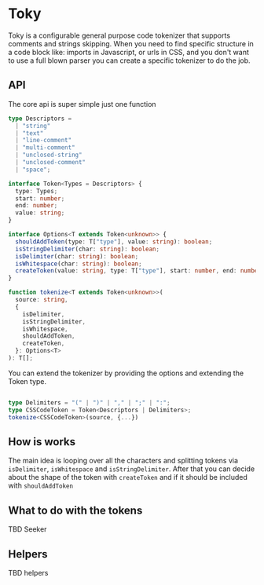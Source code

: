 # Toky

Toky is a configurable general purpose code tokenizer that supports comments and strings skipping. When you need to find specific structure in a code block like: imports in Javascript, or urls in CSS, and you don't want to use a full blown parser you can create a specific tokenizer to do the job.

## API

The core api is super simple just one function

```ts
type Descriptors =
  | "string"
  | "text"
  | "line-comment"
  | "multi-comment"
  | "unclosed-string"
  | "unclosed-comment"
  | "space";

interface Token<Types = Descriptors> {
  type: Types;
  start: number;
  end: number;
  value: string;
}

interface Options<T extends Token<unknown>> {
  shouldAddToken(type: T["type"], value: string): boolean;
  isStringDelimiter(char: string): boolean;
  isDelimiter(char: string): boolean;
  isWhitespace(char: string): boolean;
  createToken(value: string, type: T["type"], start: number, end: number): T;
}

function tokenize<T extends Token<unknown>>(
  source: string,
  {
    isDelimiter,
    isStringDelimiter,
    isWhitespace,
    shouldAddToken,
    createToken,
  }: Options<T>
): T[];
```

You can extend the tokenizer by providing the options and extending the Token type.

```ts

type Delimiters = "(" | ")" | "," | ";" | ":";
type CSSCodeToken = Token<Descriptors | Delimiters>;
tokenize<CSSCodeToken>(source, {...})

```

## How is works

The main idea is looping over all the characters and splitting tokens via `isDelimiter`, `isWhitespace` and `isStringDelimiter`.
After that you can decide about the shape of the token with `createToken` and if it should be included with `shouldAddToken`

## What to do with the tokens

TBD Seeker

## Helpers

TBD helpers
